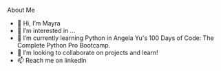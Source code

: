 About Me
- 👋 Hi, I’m Mayra
- 👀 I’m interested in ...
- 🌱 I’m currently learning Python in Angela Yu's 100 Days of Code: The Complete Python Pro Bootcamp.
- 💞️ I’m looking to collaborate on projects and learn!
- 📫 Reach me on linkedIn 

<!---
mayrapena1324/mayrapena1324 is a ✨ special ✨ repository because its `README.md` (this file) appears on your GitHub profile.
You can click the Preview link to take a look at your changes.
--->

